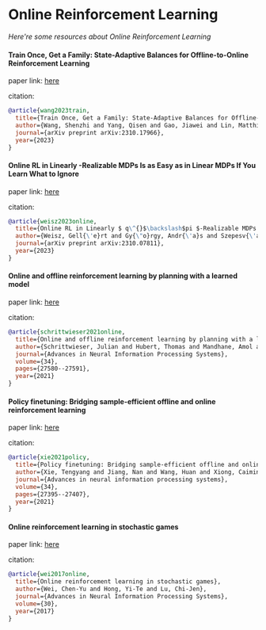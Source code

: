 # Online Reinforcement Learning
*Here're some resources about Online Reinforcement Learning*



#### Train Once, Get a Family: State-Adaptive Balances for Offline-to-Online Reinforcement Learning

paper link: [here](https://arxiv.org/pdf/2310.17966)

citation: 
```bibtex
@article{wang2023train,
  title={Train Once, Get a Family: State-Adaptive Balances for Offline-to-Online Reinforcement Learning},
  author={Wang, Shenzhi and Yang, Qisen and Gao, Jiawei and Lin, Matthieu Gaetan and Chen, Hao and Wu, Liwei and Jia, Ning and Song, Shiji and Huang, Gao},
  journal={arXiv preprint arXiv:2310.17966},
  year={2023}
}
```

#### Online RL in Linearly -Realizable MDPs Is as Easy as in Linear MDPs If You Learn What to Ignore

paper link: [here](https://arxiv.org/pdf/2310.07811)

citation: 
```bibtex
@article{weisz2023online,
  title={Online RL in Linearly $ q\^{}$\backslash$pi $-Realizable MDPs Is as Easy as in Linear MDPs If You Learn What to Ignore},
  author={Weisz, Gell{\'e}rt and Gy{\"o}rgy, Andr{\'a}s and Szepesv{\'a}ri, Csaba},
  journal={arXiv preprint arXiv:2310.07811},
  year={2023}
}
```
    


#### Online and offline reinforcement learning by planning with a learned model

paper link: [here](https://proceedings.neurips.cc/paper_files/paper/2021/file/e8258e5140317ff36c7f8225a3bf9590-Paper.pdf)

citation: 
```bibtex
@article{schrittwieser2021online,
  title={Online and offline reinforcement learning by planning with a learned model},
  author={Schrittwieser, Julian and Hubert, Thomas and Mandhane, Amol and Barekatain, Mohammadamin and Antonoglou, Ioannis and Silver, David},
  journal={Advances in Neural Information Processing Systems},
  volume={34},
  pages={27580--27591},
  year={2021}
}
```
    

#### Policy finetuning: Bridging sample-efficient offline and online reinforcement learning

paper link: [here](https://proceedings.neurips.cc/paper_files/paper/2021/file/e61eaa38aed621dd776d0e67cfeee366-Paper.pdf)

citation: 
```bibtex
@article{xie2021policy,
  title={Policy finetuning: Bridging sample-efficient offline and online reinforcement learning},
  author={Xie, Tengyang and Jiang, Nan and Wang, Huan and Xiong, Caiming and Bai, Yu},
  journal={Advances in neural information processing systems},
  volume={34},
  pages={27395--27407},
  year={2021}
}
```
    


#### Online reinforcement learning in stochastic games

paper link: [here](https://proceedings.neurips.cc/paper_files/paper/2017/file/36e729ec173b94133d8fa552e4029f8b-Paper.pdf)

citation: 
```bibtex
@article{wei2017online,
  title={Online reinforcement learning in stochastic games},
  author={Wei, Chen-Yu and Hong, Yi-Te and Lu, Chi-Jen},
  journal={Advances in Neural Information Processing Systems},
  volume={30},
  year={2017}
}
```
    
    
